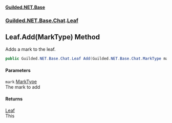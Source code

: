 
#### [Guilded.NET.Base](Guilded_NET_Base 'Guilded_NET_Base')
### [Guilded.NET.Base.Chat](Guilded_NET_Base#Guilded_NET_Base_Chat 'Guilded.NET.Base.Chat').[Leaf](Leaf 'Guilded.NET.Base.Chat.Leaf')
## Leaf.Add(MarkType) Method
Adds a mark to the leaf.  
```csharp
public Guilded.NET.Base.Chat.Leaf Add(Guilded.NET.Base.Chat.MarkType mark);
```

#### Parameters
<a name='Guilded_NET_Base_Chat_Leaf_Add(Guilded_NET_Base_Chat_MarkType)_mark'></a>
`mark` [MarkType](MarkType 'Guilded.NET.Base.Chat.MarkType')  
The mark to add
  

#### Returns
[Leaf](Leaf 'Guilded.NET.Base.Chat.Leaf')  
This
